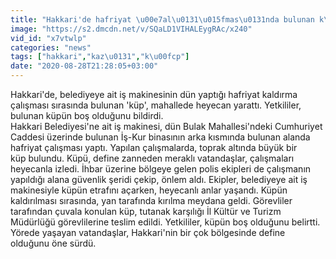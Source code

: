 ```yaml
---
title: "Hakkari'de hafriyat \u00e7al\u0131\u015fmas\u0131nda bulunan k\u00fcp, heyecan yaratt\u0131"
image: "https://s2.dmcdn.net/v/SQaLD1VIHALEygRAc/x240"
vid_id: "x7vtwlp"
categories: "news"
tags: ["hakkari","kaz\u0131","k\u00fcp"]
date: "2020-08-28T21:28:05+03:00"
---
```

Hakkari'de, belediyeye ait iş makinesinin dün yaptığı hafriyat kaldırma çalışması sırasında bulunan 'küp', mahallede heyecan yarattı. Yetkililer, bulunan küpün boş olduğunu bildirdi.  <br>Hakkari Belediyesi'ne ait iş makinesi, dün Bulak Mahallesi'ndeki Cumhuriyet Caddesi üzerinde bulunan İş-Kur binasının arka kısmında bulunan alanda hafriyat çalışması yaptı. Yapılan çalışmalarda, toprak altında büyük bir küp bulundu. Küpü, define zanneden meraklı vatandaşlar, çalışmaları heyecanla izledi. İhbar üzerine bölgeye gelen polis ekipleri de çalışmanın yapıldığı alana güvenlik şeridi çekip, önlem aldı. Ekipler, belediyeye ait iş makinesiyle küpün etrafını açarken, heyecanlı anlar yaşandı. Küpün kaldırılması sırasında, yan tarafında kırılma meydana geldi. Görevliler tarafından çuvala konulan küp, tutanak karşılığı İl Kültür ve Turizm Müdürlüğü görevlilerine teslim edildi. Yetkililer, küpün boş olduğunu belirtti. Yörede yaşayan vatandaşlar, Hakkari'nin bir çok bölgesinde define olduğunu öne sürdü.
